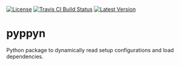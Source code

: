 [![License](https://img.shields.io/github/license/YakDriver/pyppyn.svg)](./LICENSE)
[![Travis CI Build Status](https://travis-ci.org/YakDriver/pyppyn.svg?branch=master)](https://travis-ci.org/YakDriver/pyppyn)
[![Latest Version](https://img.shields.io/pypi/v/pyppyn.svg?label=version)](https://pypi.python.org/pypi/pyppyn)

# pyppyn
Python package to dynamically read setup configurations and load dependencies.
